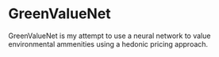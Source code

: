 # GreenValueNet

GreenValueNet is my attempt to use a neural network to value environmental ammenities using a hedonic pricing approach.
